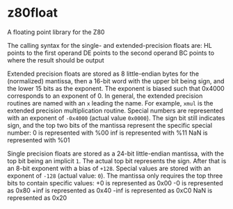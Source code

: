 # z80float
A floating point library for the Z80

The calling syntax for the single- and extended-precision floats are:
    HL points to the first operand
    DE points to the second operand
    BC points to where the result should be output


Extended precision floats are stored as 8 little-endian bytes for the (normalized) mantissa, then a 16-bit word with the upper bit being sign, and the lower 15 bits as the exponent. The exponent is biased such that 0x4000 corresponds to an exponent of 0. In general, the extended precision routines are named with an ```x``` leading the name. For example, ```xmul``` is the extended precision multiplication routine. Special numbers are represented with an exponent of ```-0x4000``` (actual value ```0x0000```). The sign bit still indicates sign, and the top two bits of the mantissa represent the specific special number:
    0 is represented with %00
    inf is represented with %11
    NaN is represented with %01


Single precision floats are stored as a 24-bit little-endian mantissa, with the top bit being an implicit ```1```. The actual top bit represents the sign. After that is an 8-bit exponent with a bias of ```+128```. Special values are stored with an exponent of ```-128``` (actual value: ```0```). The mantissa only requires the top three bits to contain specific values:
    +0 is represented as 0x00
    -0 is represented as 0x80
    +inf is represented as 0x40
    -inf is represented as 0xC0
    NaN is represented as 0x20
